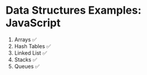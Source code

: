 # Data Structures Examples: JavaScript

1. Arrays ✅
2. Hash Tables ✅
3. Linked List ✅
4. Stacks ✅
5. Queues ✅
